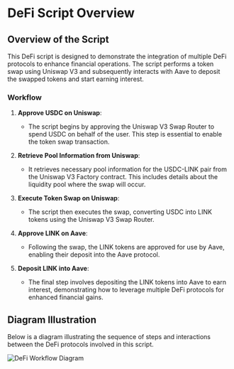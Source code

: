 # DeFi Script Overview

## Overview of the Script

This DeFi script is designed to demonstrate the integration of multiple DeFi protocols to enhance financial operations. The script performs a token swap using Uniswap V3 and subsequently interacts with Aave to deposit the swapped tokens and start earning interest. 

### Workflow

1. **Approve USDC on Uniswap**:
   - The script begins by approving the Uniswap V3 Swap Router to spend USDC on behalf of the user. This step is essential to enable the token swap transaction.

2. **Retrieve Pool Information from Uniswap**:
   - It retrieves necessary pool information for the USDC-LINK pair from the Uniswap V3 Factory contract. This includes details about the liquidity pool where the swap will occur.

3. **Execute Token Swap on Uniswap**:
   - The script then executes the swap, converting USDC into LINK tokens using the Uniswap V3 Swap Router.

4. **Approve LINK on Aave**:
   - Following the swap, the LINK tokens are approved for use by Aave, enabling their deposit into the Aave protocol.

5. **Deposit LINK into Aave**:
   - The final step involves depositing the LINK tokens into Aave to earn interest, demonstrating how to leverage multiple DeFi protocols for enhanced financial gains.

## Diagram Illustration

Below is a diagram illustrating the sequence of steps and interactions between the DeFi protocols involved in this script.

![DeFi Workflow Diagram](assets/Defi.jpg)
